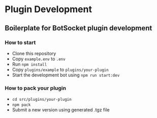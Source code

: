 # Plugin Development

## Boilerplate for BotSocket plugin development


### How to start
- Clone this repository
- Copy `example.env` to `.env`
- Run `npm install`
- Copy `plugins/example` to `plugins/your-plugin`
- Start the development bot using `npm run start:dev`

### How to pack your plugin
- `cd src/plugins/your-plugin`
- `npm pack`
- Submit a new version using generated .tgz file
